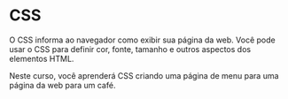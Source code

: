 # CSS

O CSS informa ao navegador como exibir sua página da web. Você pode usar o CSS para definir cor, fonte, tamanho e outros aspectos dos elementos HTML.

Neste curso, você aprenderá CSS criando uma página de menu para uma página da web para um café.
